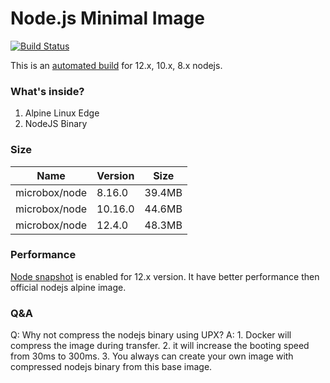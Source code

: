 Node.js Minimal Image
=====================

[![Build Status](https://travis-ci.org/microbox/node.svg?branch=master)](https://travis-ci.org/microbox/node)

This is an [automated build](https://hub.docker.com/r/microbox/node) for 12.x, 10.x, 8.x nodejs.

### What's inside?

1. Alpine Linux Edge
2. NodeJS Binary

### Size

|Name   |Version   |Size   |
|---|---|---|
|microbox/node|8.16.0| 39.4MB |
|microbox/node|10.16.0| 44.6MB |
|microbox/node|12.4.0| 48.3MB |

### Performance

[Node snapshot](https://github.com/nodejs/node/issues/17058) is enabled for 12.x version. It have better performance then official nodejs alpine image.

### Q&A

Q: Why not compress the nodejs binary using UPX?
A: 1. Docker will compress the image during transfer. 2. it will increase the booting speed from 30ms to 300ms. 3. You always can create your own image with compressed nodejs binary from this base image.